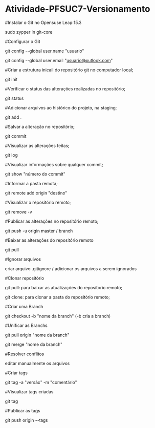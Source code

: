 # Atividade-PFSUC7-Versionamento

#Instalar o Git no Opensuse Leap 15.3

sudo zypper in git-core

#Configurar o Git

git config --global user.name "usuario"

git config --global user.email "usuario@outlook.com"

#Criar a estrutura inicail do repositório git no computador local;

git init

#Verificar o status das alterações realizadas no repositório;

git status

#Adicionar arquivos ao histórico do projeto, na staging;

git add .

#Salvar a alteração no repositório;

git commit

#Visualizar as alterações feitas;

git log

#Visualizar informações sobre qualquer commit;

git show "número do commit"

#Informar a pasta remota;

git remote add origin "destino"

#Visualizar o repositório remoto;

git remove -v

#Publicar as alterações no repositório remoto;

git push -u origin master / branch

#Baixar as alterações do repositório remoto

git pull

#Ignorar arquivos

criar arquivo .gitignore / adicionar os arquivos a serem ignorados

#Clonar repositório

git pull: para baixar as atualizações do repositório remoto;

git clone: para clonar a pasta do repositório remoto;

#Criar uma Branch

git checkout -b "nome da branch" (-b cria a branch)

#Unificar as Branchs

git pull origin "nome da branch"

git merge "nome da branch"

#Resolver conflitos

editar manualmente os arquivos

#Criar tags

git tag -a "versão" -m "comentário"

#Visualizar tags criadas

git tag

#Publicar as tags

git push origin --tags

